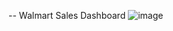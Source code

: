 -- Walmart Sales Dashboard
![image](https://github.com/boddeti21/EduBridge-Data-Analytics/assets/99160516/ba31179e-5c44-4333-8138-6443394669fe)




